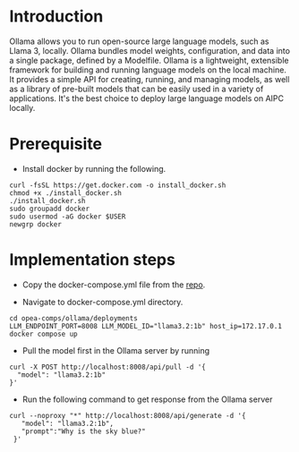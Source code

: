 # Introduction
Ollama allows you to run open-source large language models, such as Llama 3, locally. Ollama bundles model weights, configuration, and data into a single package, defined by a Modelfile. Ollama is a lightweight, extensible framework for building and running language models on the local machine. It provides a simple API for creating, running, and managing models, as well as a library of pre-built models that can be easily used in a variety of applications. It's the best choice to deploy large language models on AIPC locally.

# Prerequisite
- Install docker by running the following.
```
curl -fsSL https://get.docker.com -o install_docker.sh
chmod +x ./install_docker.sh
./install_docker.sh
sudo groupadd docker
sudo usermod -aG docker $USER
newgrp docker
```

# Implementation steps
- Copy the docker-compose.yml file from the [repo](https://github.com/opea-project/GenAIComps/tree/main/comps/third_parties/ollama/deployment/docker_compose).

- Navigate to docker-compose.yml directory. 
```
cd opea-comps/ollama/deployments
LLM_ENDPOINT_PORT=8008 LLM_MODEL_ID="llama3.2:1b" host_ip=172.17.0.1 docker compose up
```

- Pull the model first in the Ollama server by running
```
curl -X POST http://localhost:8008/api/pull -d '{
  "model": "llama3.2:1b"
}'
```

- Run the following command to get response from the Ollama server
```
curl --noproxy "*" http://localhost:8008/api/generate -d '{
   "model": "llama3.2:1b",
   "prompt":"Why is the sky blue?"
 }'
```
